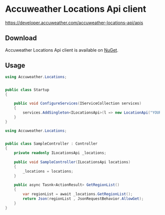 # Accuweather Locations Api client

https://developer.accuweather.com/accuweather-locations-api/apis


## Download

Accuweather Locations Api client is available on [NuGet](https://www.nuget.org/packages/Accuweather.Locations/).


## Usage

```csharp
using Accuweather.Locations;


public class Startup
{

    public void ConfigureServices(IServiceCollection services)
    {
        services.AddSingleton<ILocationsApi>(l => new LocationApi("YOUR_API_KEY", "en-us");
    }
}

```
```csharp
using Accuweather.Locations;


public class SampleController : Controller
{
    private readonly ILocationsApi _locations;
    
    public void SampleController(ILocationsApi locations)
    {
        _locations = locations;
    }
    
    public async Tasnk<ActionResult> GetRegionList() 
    {
        var regionList = await _locations.GetRegionList();
        return Json(regionList , JsonRequestBehavior.AllowGet);
    }
}

```
